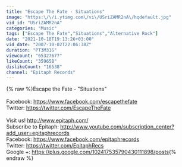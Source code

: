 ```yaml
---
title: "Escape The Fate - Situations"
image: "https:\/\/i.ytimg.com\/vi\/USriZAMR2nA\/hqdefault.jpg"
vid_id: "USriZAMR2nA"
categories: "Music"
tags: ["Escape The Fate","Situations","Alternative Rock"]
date: "2021-10-18T19:13:26+03:00"
vid_date: "2007-10-02T22:06:38Z"
duration: "PT3M31S"
viewcount: "65327677"
likeCount: "359658"
dislikeCount: "16538"
channel: "Epitaph Records"
---
```

{% raw %}Escape the Fate - &quot;Situations&quot;<br /><br />Facebook: <a rel="nofollow" target="blank" href="https://www.facebook.com/escapethefate">https://www.facebook.com/escapethefate</a><br />Twitter: <a rel="nofollow" target="blank" href="https://twitter.com/EscapeTheFate">https://twitter.com/EscapeTheFate</a><br /><br />Visit us!  <a rel="nofollow" target="blank" href="http://www.epitaph.com/">http://www.epitaph.com/</a><br />Subscribe to Epitaph: <a rel="nofollow" target="blank" href="http://www.youtube.com/subscription_center?add_user=epitaphrecords">http://www.youtube.com/subscription_center?add_user=epitaphrecords</a><br />Facebook: <a rel="nofollow" target="blank" href="https://www.facebook.com/epitaphrecords">https://www.facebook.com/epitaphrecords</a><br />Twitter: <a rel="nofollow" target="blank" href="https://twitter.com/EpitaphRecs">https://twitter.com/EpitaphRecs</a><br />Google +: <a rel="nofollow" target="blank" href="https://plus.google.com/102417535790430111898/posts">https://plus.google.com/102417535790430111898/posts</a>{% endraw %}

